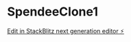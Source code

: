 # SpendeeClone1

[Edit in StackBlitz next generation editor ⚡️](https://stackblitz.com/~/github.com/RogerQuispeGitHub/SpendeeClone1)